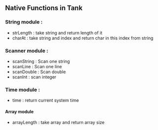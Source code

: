 ## Native Functions in Tank

### String module :
- strLength : take string and return length of it
- charAt : take string and index and return char in this index from string

### Scanner module :
- scanString    : Scan one string
- scanLine      : Scan one line
- scanDouble    : Scan double
- scanInt       : scan integer

### Time module :
- time : return current system time

#### Array module
- arrayLength : take array and return array size